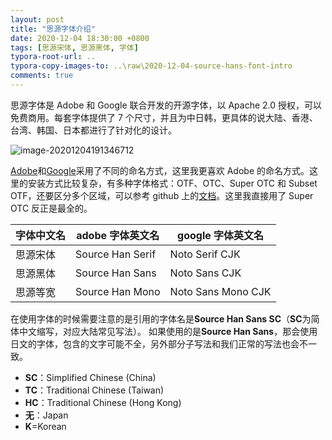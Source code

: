 ```yaml
---
layout: post
title: "思源字体介绍"
date: 2020-12-04 18:30:00 +0800
tags: [思源宋体, 思源黑体, 字体]
typora-root-url: ..
typora-copy-images-to: ..\raw\2020-12-04-source-hans-font-intro
comments: true
---
```


思源字体是 Adobe 和 Google 联合开发的开源字体，以 Apache 2.0 授权，可以免费商用。每套字体提供了 7 个尺寸，并且为中日韩，更具体的说大陆、香港、台湾、韩国、日本都进行了针对化的设计。

![image-20201204191346712](https://pic-1251468582.picsh.myqcloud.com/pic/2021/11/04/d7b86e.png)

[Adobe](https://github.com/adobe-fonts)和[Google](https://www.google.com/get/noto/help/cjk/)采用了不同的命名方式，这里我更喜欢 Adobe 的命名方式。这里的安装方式比较复杂，有多种字体格式：OTF、OTC、Super OTC 和 Subset OTF，还要区分多个区域，可以参考 github 上的[文档](https://github.com/adobe-fonts/source-han-sans/raw/release/SourceHanSansReadMe.pdf)。这里我直接用了 Super OTC 反正是最全的。

| 字体中文名 | adobe 字体英文名 | google 字体英文名  |
| ---------- | ---------------- | ------------------ |
| 思源宋体   | Source Han Serif | Noto Serif CJK     |
| 思源黑体   | Source Han Sans  | Noto Sans CJK      |
| 思源等宽   | Source Han Mono  | Noto Sans Mono CJK |

在使用字体的时候需要注意的是引用的字体名是**Source Han Sans SC**（**SC**为简体中文缩写，对应大陆常见写法）。 如果使用的是**Source Han Sans**，那会使用日文的字体，包含的文字可能不全，另外部分子写法和我们正常的写法也会不一致。

- **SC**：Simplified Chinese (China)
- **TC**：Traditional Chinese (Taiwan)
- **HC**：Traditional Chinese (Hong Kong)
- **无**：Japan
- **K**=Korean
